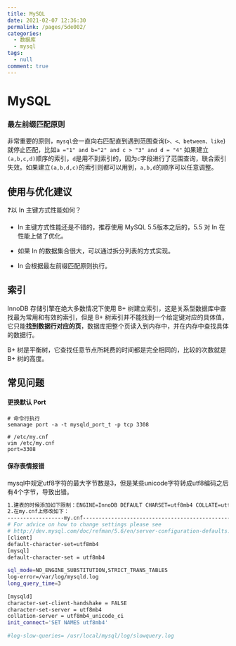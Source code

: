 ```yaml
---
title: MySQL
date: 2021-02-07 12:36:30
permalink: /pages/5de002/
categories: 
  - 数据库
  - mysql
tags: 
  - null
comment: true
---
```

# MySQL

### 最左前缀匹配原则

非常重要的原则，`mysql`会一直向右匹配直到遇到范围查询(`>、<、between、like`)就停止匹配，比如`a ="1" and b="2" and c > "3" and d = "4"` 如果建立`(a,b,c,d)`顺序的索引，`d`是用不到索引的，因为`c`字段进行了范围查询，联合索引失效。如果建立`(a,b,d,c)`的索引则都可以用到，`a,b,d`的顺序可以任意调整。

## 使用与优化建议

❓以 In 主键方式性能如何？

- In 主键方式性能还是不错的，推荐使用 MySQL 5.5版本之后的，5.5 对 In 在性能上做了优化。

- 如果 In 的数据集合很大，可以通过拆分列表的方式实现。

- In 会根据最左前缀匹配原则执行。

  

## 索引

InnoDB 存储引擎在绝大多数情况下使用 B+ 树建立索引，这是关系型数据库中查找最为常用和有效的索引，但是 B+ 树索引并不能找到一个给定键对应的具体值，它只能**找到数据行对应的页**，数据库把整个页读入到内存中，并在内存中查找具体的数据行。

B+ 树是平衡树，它查找任意节点所耗费的时间都是完全相同的，比较的次数就是 B+ 树的高度。

## 常见问题

#### 更换默认 Port

```shell
# 命令行执行
semanage port -a -t mysqld_port_t -p tcp 3308

# /etc/my.cnf
vim /etc/my.cnf
port=3308
```

#### 保存表情报错

mysql中规定utf8字符的最大字节数是3，但是某些unicode字符转成utf8编码之后有4个字节，导致出错。

```bash
1.建表的时候添加如下限制：ENGINE=InnoDB DEFAULT CHARSET=utf8mb4 COLLATE=utf8mb4_bin;
2.在my.cnf上修改如下：
------------------my.cnf------------------------------------------------------
# For advice on how to change settings please see
# http://dev.mysql.com/doc/refman/5.6/en/server-configuration-defaults.html
[client]
default-character-set=utf8mb4
[mysql]
default-character-set = utf8mb4
 
sql_mode=NO_ENGINE_SUBSTITUTION,STRICT_TRANS_TABLES
log-error=/var/log/mysqld.log
long_query_time=3
 
[mysqld]
character-set-client-handshake = FALSE
character-set-server = utf8mb4
collation-server = utf8mb4_unicode_ci
init_connect='SET NAMES utf8mb4'
 
#log-slow-queries= /usr/local/mysql/log/slowquery.log
```

